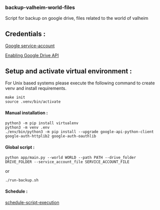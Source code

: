 
### backup-valheim-world-files

Script for backup on google drive, files related to the world of valheim

## Credentials :
[Google service-account](https://cloud.google.com/docs/authentication/getting-started)

[Enabling Google Drive API](https://console.cloud.google.com/apis/dashboard)

## Setup and activate virtual environment :
For Unix based systems please execute the following command to create venv and install requirements.
```
make init
source .venv/bin/activate
```

#### Manual installation :
```
python3 -m pip install virtualenv
python3 -m venv .env
./env/bin/python3 -m pip install --upgrade google-api-python-client google-auth-httplib2 google-auth-oauthlib
```

#### Global script :

`python app/main.py --world WORLD --path PATH --drive_folder DRIVE_FOLDER --service_account_file SERVICE_ACCOUNT_FILE`

or

`./run-backup.sh`

#### Schedule :
[schedule-script-execution](https://www.baeldung.com/linux/schedule-script-execution)